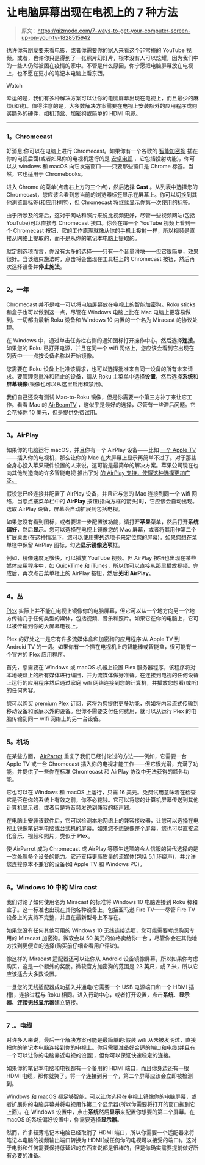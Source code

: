 # 让电脑屏幕出现在电视上的 7 种方法

> 原文：<https://gizmodo.com/7-ways-to-get-your-computer-screen-up-on-your-tv-1828515942>

也许你有朋友要来看电影，或者你需要你的家人来看这个非常棒的 YouTube 视频。或者，也许你只是得到了一张照片幻灯片，根本没有人可以炫耀，因为我们中的一些人仍然被困在疫情的家中。不管是什么原因，你宁愿把电脑屏幕放在电视上，也不愿在更小的笔记本电脑上看东西。

Watch

幸运的是，我们有多种解决方案可以让你的电脑屏幕出现在电视上，而且最少的麻烦(和钱)。值得注意的是，大多数解决方案需要在电视上安装额外的应用程序或购买额外的硬件，如机顶盒、加密狗或简单的 HDMI 电缆。

* * *

### **1。Chromecast**

好消息:你可以在电脑上进行 Chromecast。如果你有一个谷歌的 [智能加密狗](https://gizmodo.com/the-chromecast-ultra-is-impressively-terrific-at-a-rock-1788752069) 插在你的电视后面(或者如果你的电视机运行的是 [安卓电视](https://gizmodo.com/android-tv-vs-apple-tv-the-best-platform-for-your-tv-r-1840469491) ，它包括投射功能)，你可以从 windows 和 macOS 向它发送窗口——只要那些窗口是 Chrome 标签。当然，它也适用于 Chromebooks。

进入 Chrome 的菜单(点击右上方的三个点)，然后选择 **Cast** 。从列表中选择您的 Chromecast，您应该会看到您当前的浏览器标签显示在屏幕上。你可以切换到其他浏览器标签(和应用程序)，但 Chromecast 将继续显示你第一次使用的标签。

由于所涉及的滞后，这对于网站和照片来说比视频更好，尽管一些视频网站(包括 YouTube)可以直接与 Chromecast 接口。你会在每一个 YouTube 视频上看到一个 Chromecast 按钮，它的工作原理就像从你的手机上投射一样，所以视频是直接从网络上提取的，而不是从你的笔记本电脑上提取的。

就定制选项而言，你没有太多的选择——只有一个音量滑块——但它很简单，效果很好。当该结束施法时，点击将会出现在工具栏上的 Chromecast 按钮，然后再次选择设备并**停止施法**。

* * *

### **2。一年**

Chromecast 并不是唯一可以将电脑屏幕放在电视上的智能加密狗。Roku sticks 和盒子也可以做到这一点，尽管在 Windows 电脑上比在 Mac 电脑上更容易做到。一切都由最新 Roku 设备和 Windows 10 内置的一个名为 Miracast 的协议处理。

在 Windows 中，通过单击任务栏右侧的通知图标打开操作中心，然后选择**连接**。如果您的 Roku 已打开电源，并且在同一个 wifi 网络上，您应该会看到它出现在列表中——点按设备名称以开始镜像。

您需要在 Roku 设备上批准该请求，也可以选择批准来自同一设备的所有未来请求。要管理您批准和阻止的设备，请从 Roku 主菜单中选择**设置**，然后选择**系统**和**屏幕镜像**(镜像也可以从这里启用和禁用)。

我们自己还没有测试 Mac-to-Roku 镜像，但是你需要一个第三方补丁来让它工作。看看 Mac 的 [AirBeamTV](https://www.airbeam.tv/) ，这似乎是最好的选择，尽管有一些滞后问题。它会花掉你 10 美元，但是提供免费试用。

* * *

### **3。AirPlay**

如果你的电脑运行 macOS，并且你有一个 AirPlay 设备——比如 [一个 Apple TV](https://gizmodo.com/apple-tv-4k-is-a-damn-good-set-top-box-1818715662)——插入你的电视机，那么让你的 Mac 在大屏幕上显示再简单不过了。对于那些全身心投入苹果硬件设置的人来说，这可能是最简单的解决方案。苹果公司现在也向其他制造商的许多智能电视 推出了对 [的 AirPlay 支持，使得这种选择更加广泛。](https://gizmodo.com/how-to-watch-apple-tv-if-you-havent-got-an-apple-tv-1840483641)

假设您已经连接并配置了 AirPlay 设备，并且它与您的 Mac 连接到同一个 wifi 网络，当您点按菜单栏中的 **AirPlay** 按钮(指向方框的箭头)时，它应该会自动出现。选取 AirPlay 设备，屏幕会自动扩展到包括电视。

如果您没有看到图标，或者要进一步配置该功能，请打开**苹果**菜单，然后打开**系统偏好**，然后**显示**。您可以选择在电视上镜像您的 Mac 屏幕，或者将其用作第二个扩展桌面(在这种情况下，您可以使用**排列**选项卡来定位您的屏幕)。如果您想在菜单栏中保留 AirPlay 图标，勾选**显示镜像选项**框。

例如，镜像速度足够快，可以播放 YouTube 视频。但 AirPlay 按钮也出现在某些媒体应用程序中，如 QuickTime 和 iTunes，所以你可以直接从那里播放视频。完成后，再次点击菜单栏上的 AirPlay 按钮，然后**关闭 AirPlay**。

* * *

### **4。丛**

[Plex](https://www.plex.tv/) 实际上并不能在电视上镜像你的电脑屏幕，但它可以从一个地方向另一个地方传输几乎任何类型的媒体，包括视频、音乐和照片。如果它在你的电脑上，它可以被传输到你的大屏幕电视上。

Plex 的好处之一是它有许多流媒体盒和加密狗的应用程序:从 Apple TV 到 Android TV 的一切。如果你有一个插在电视机上的智能棒或智能盒，很可能有一个官方的 Plex 应用程序。

首先，您需要在 Windows 或 macOS 机器上设置 Plex 服务器程序，该程序将对本地硬盘上的所有媒体进行编目，并为流媒体做好准备。在连接到电视的任何设备上运行的应用程序然后通过家庭 wifi 网络连接到您的计算机，并播放您想看(或听)的任何内容。

您可以购买 premium Plex 订阅，这将为您提供更多功能，例如将内容流式传输到移动设备和家庭以外的设备。但你不需要支付任何费用，就可以从运行 Plex 的电脑传输到同一 wifi 网络上的另一台设备。

* * *

### **5。机场**

在某些方面， [AirParrot](https://www.airsquirrels.com/airparrot/) 重复了我们已经讨论过的方法——例如，它需要一台 Apple TV 或一台 Chromecast 插入你的电视才能工作——但它很光滑，充满了功能，并提供了一些你在标准 Chromecast 和 AirPlay 协议中无法获得的额外功能。

它也可以在 Windows 和 macOS 上运行，只需 16 美元。免费试用意味着在检查它是否在你的系统上有效之前，你不必花钱。它可以将您的计算机屏幕传送到其他计算机显示器，或者只是将音频发送到兼容的扬声器。

在电脑上安装该软件后，它可以检测本地网络上的兼容接收器，让您可以选择在电视上镜像笔记本电脑或台式机的屏幕。如果您不想镜像整个屏幕，您也可以直接流化音乐、视频和照片，类似于 Plex。

使 AirParrot 成为 Chromecast 或 AirPlay 等原生选项的令人信服的替代选择的是一次处理多个设备的能力。它还支持更高质量的流媒体(包括 5.1 环绕声)，并允许您连接原本不兼容的设备(如 Apple TV 和 Windows PC)。

* * *

### **6。Windows 10 中的 Mira cast**

我们讨论了如何使用名为 Miracast 的标准将 Windows 10 电脑连接到 Roku 棒和盒子。这一标准也出现在其他各种设备上，包括亚马逊 Fire TV——尽管 Fire TV 设备上的支持不完整，并且在最新型号上不存在。

如果您没有任何其他可用的 Windows 10 无线连接选项，您可能需要考虑购买专用的 Miracast 加密狗。微软会以 50 美元的价格卖给你一台 ，尽管你会在其他地方找到更便宜的选择(购买前仔细查看用户评论)。

像这样的 Miracast 适配器还可以让你从 Android 设备镜像屏幕，所以如果你考虑购买，这是一个额外的奖励。微软官方加密狗的范围是 23 英尺，或 7 米，所以它应该适合大多数设置。

一旦您的无线适配器成功插入并通电(它需要一个 USB 电源端口和一个 HDMI 插槽)，连接过程与 Roku 相同。进入行动中心，或者打开设置，点击**系统**、**显示器**、**连接无线显示器**建立链接。

* * *

### 7 .**。电缆**

对许多人来说，最后一个解决方案可能是最简单的:假装 wifi 从未被发明过，直接把你的笔记本电脑连接到你的电视上。你只需要准备好合适的端口和电缆(并且有一个可以让你的电脑靠近电视的设置)，但你可以保证快速稳定的连接。

如果你的笔记本电脑和电视都有一个备用的 HDMI 端口，而且你身边还有一根 HDMI 电缆，那你就笑了。将一个连接到另一个，第二个屏幕应该会立即被检测到。

Windows 和 macOS 都足够智能，可以让你选择在电视上镜像你的电脑屏幕，或者扩展你的电脑屏幕并将电视用作第二个显示器(所以你需要将打开的窗口拖到它上面)。在 Windows 设置中，点击**系统**然后**显示**来配置你想要的第二个屏幕。在 macOS 的系统偏好设置中，你需要选择**显示器**。

然而，许多轻薄笔记本电脑已经取消了 HDMI 端口，所以你需要一个适配器来将笔记本电脑的视频输出端口转换为 HDMI(或任何你的电视可以接受的端口)。这对于电影和任何需要保持低延迟的东西来说都是很棒的，但是你确实需要提前做好所有必要的准备。